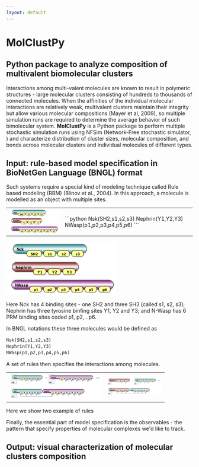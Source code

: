 ```yaml
---
layout: default
---
```


# MolClustPy

## Python package to analyze composition of multivalent biomolecular clusters 

Interactions among multi-valent molecules are known to result in polymeric structures - large molecular clusters consisting of hundreds to thousands of connected molecules. When the affinities of the individual molecular interactions are relatively weak, multivalent clusters maintain their integrity but allow various molecular compositions (Mayer et al, 2009), so multiple simulation runs are required to determine the average behavior of such bimolecular system. <b>MolClustPy</b> is a Python package to perform multiple stochastic simulation runs using NFSim (Network-Free stochastic simulator, ) and characterize distribution of cluster sizes, molecular composition, and bonds across molecular clusters and individual molecules of different types. 

## Input: rule-based model specification in BioNetGen Language (BNGL) format

Such systems require a special kind of modeling technique called Rule based modeling (RBM) (Blinov et al., 2004). In this approach, a molecule is modelled as an object with multiple sites.  

<table>
  <tr>
    <td><img src="images/molecules.png" width=300></td>
    <td>  ```python
Nsk(SH2,s1,s2,s3)
Nephrin(Y1,Y2,Y3)
NWasp(p1,p2,p3,p4,p5,p6)
```</td>
  </tr>
 </table>
<img src="images/molecules.png" width=300>

Here Nck has 4 binding sites - one SH2 and three SH3 (called s1, s2, s3); Nephrin has three tyrosine binfing sites Y1, Y2 and Y3; and N-Wasp has 6 PRM binding sites coded p1, p2, ..p6.

In BNGL notations these three molecules would be defined as
```python
Nsk(SH2,s1,s2,s3)
Nephrin(Y1,Y2,Y3)
NWasp(p1,p2,p3,p4,p5,p6)
```

A set of rules then specifies the interactions among molecules.
<table>
  <tr>
    <td><img src="images/rule1.png" width=250></td>
    <td>  <img src="images/rule2.png" width=150></td>
  </tr>
 </table>

Here we show two example of rules

Finally, the essential part of model specification is the observables - the pattern that specify properties of molecular complexes we'd like to track. 


## Output: visual characterization of molecular clusters composition


